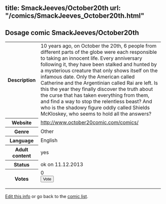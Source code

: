 title: SmackJeeves/October20th
url: "/comics/SmackJeeves_October20th.html"
---
Dosage comic SmackJeeves/October20th
-----------------------------------------

<p id="msg"></p>
<script type="text/javascript">
if (window.location.search === '?edit_info_mail=sent_ok') {
  var elem = document.getElementById("msg");
  elem.innerHTML = 'Edited information sucessfully sent for review, which is usually done daily. Thanks!';
  elem.className = 'ok';
}
</script>
<table class="comicinfo">
<tr>
<th>Description</th><td>10 years ago, on October the 20th, 6 people from different parts of the globe were each responsible to taking an innocent life. Every anniversary following it, they have been stalked and hunted by a mysterious creature that only shows itself on the infamous date. Only the American called Catherine and the Argentinian called Rai are left. Is this the year they finally discover the truth about the curse that has taken everything from them, and find a way to stop the relentless beast? And who is the shadowy figure oddly called Shields McKloskey, who seems to hold all the answers?</td>
</tr>
<tr>
<th>Website</th><td><a href="http://www.october20comic.com/comics/">http://www.october20comic.com/comics/</a></td>
</tr>
<tr>
<th>Genre</th><td>Other</td>
</tr>
<tr>
<th>Language</th><td>English</td>
</tr>
<tr>
<th>Adult content</th><td>yes</td>
</tr>
<tr>
<th>Status</th><td>ok on 11.12.2013</td>
</tr>
<tr>
<th>Votes</th><td>0
<form action="http://gaecounter.appspot.com/count/" method="POST">
<input name="name" type="hidden" value="SmackJeeves_October20th"/>
<input name="uid" type="hidden" id="voteuid" value=""/>
<input type="submit" value="Vote"/>
</form>
</td>
</tr>
</table>
<script type="text/javascript">
var ua = navigator.userAgent;
document.getElementById("voteuid").value = ua.replace(/[^a-zA-Z0-9\._:]/g , "_");;
</script>

[Edit this info](SmackJeeves_October20th_edit.html) or go back to the [comic list](../comic-index.html).
